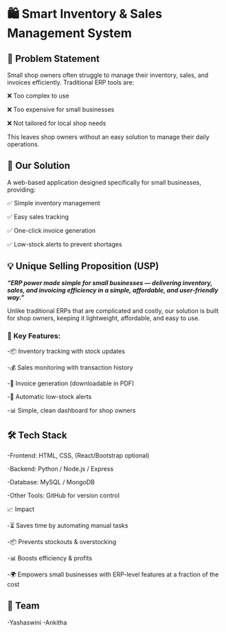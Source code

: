 # 🛍️ Smart Inventory & Sales Management System
## 📌 Problem Statement

Small shop owners often struggle to manage their inventory, sales, and invoices efficiently.
Traditional ERP tools are:

❌ Too complex to use

❌ Too expensive for small businesses

❌ Not tailored for local shop needs

This leaves shop owners without an easy solution to manage their daily operations.

## 🚀 Our Solution

A web-based application designed specifically for small businesses, providing:

✅ Simple inventory management

✅ Easy sales tracking

✅ One-click invoice generation

✅ Low-stock alerts to prevent shortages

## 💡 Unique Selling Proposition (USP)

***“ERP power made simple for small businesses — delivering inventory, sales, and invoicing efficiency in a simple, affordable, and user-friendly way.”***

Unlike traditional ERPs that are complicated and costly, our solution is built for shop owners, keeping it lightweight, affordable, and easy to use.

### 🎯 Key Features:

-📦 Inventory tracking with stock updates

-💰 Sales monitoring with transaction history

-🧾 Invoice generation (downloadable in PDF)

-🔔 Automatic low-stock alerts

-📊 Simple, clean dashboard for shop owners

## 🛠️ Tech Stack

-Frontend: HTML, CSS, (React/Bootstrap optional)

-Backend: Python / Node.js / Express

-Database: MySQL / MongoDB

-Other Tools: GitHub for version control

📈 Impact

-⏳ Saves time by automating manual tasks

-📦 Prevents stockouts & overstocking

-📊 Boosts efficiency & profits

-🌍 Empowers small businesses with ERP-level features at a fraction of the cost

## 👥 Team
-Yashaswini
-Ankitha
